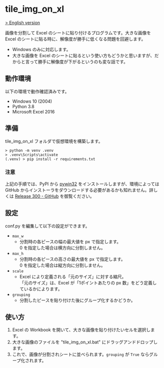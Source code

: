 # tile_img_on_xl

[> English version](https://github.com/satamame/tile_img_on_xl/blob/master/README.md)

画像を分割して Excel のシートに貼り付けるプログラムです。大きな画像を Excel のシートに貼る時に、解像度が勝手に低くなる問題を回避します。

- Windows のみに対応します。
- 大きな画像を Excel のシートに貼るという使い方もどうかと思いますが、だからと言って勝手に解像度が下がるというのも変な話です。

## 動作環境

以下の環境で動作確認済みです。

- Windows 10 (2004)
- Python 3.8
- Microsoft Excel 2016

## 準備

tile_img_on_xl フォルダで仮想環境を構築します。

```
> python -m venv .venv
> .venv\Scripts\activate
(.venv) > pip install -r requirements.txt
```

### 注意

上記の手順では、PyPI から [pywin32](https://pypi.org/project/pywin32/) をインストールしますが、環境によっては GitHub からインストーラをダウンロードする必要があるかも知れません。詳しくは [Release 300 - GitHub](https://github.com/mhammond/pywin32/releases/tag/b300) を御覧ください。

## 設定

conf.py を編集して以下の設定ができます。

- `max_w`
    - 分割時の各ピースの幅の最大値を px で指定します。  
    0 を指定した場合は横方向に分割しません。
- `max_h`
    - 分割時の各ピースの高さの最大値を px で指定します。  
    0 を指定した場合は縦方向に分割しません。
- `scale`
    - Excel により定義される「元のサイズ」に対する縮尺。  
    「元のサイズ」は、Excel が「1ポイントあたりの px 数」をどう定義しているかによります。
- `grouping`
    - 分割したピースを貼り付けた後にグループ化するかどうか。

## 使い方

1. Excel の Workbook を開いて、大きな画像を貼り付けたいセルを選択します。
1. 大きな画像のファイルを "tile_img_on_xl.bat" にドラッグアンドドロップします。
1. これで、画像が分割されシートに並べられます。`grouping` が `True` ならグループ化されます。
